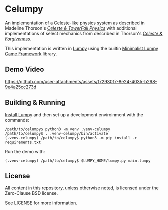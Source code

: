 Celumpy
=======

An implementation of a [Celeste](https://www.celestegame.com/)-like physics
system as described in Madeline Thorson's
[*Celeste & TowerFall Physics*](https://www.maddymakesgames.com/articles/celeste_and_towerfall_physics/index.html)
with additional implementations of select mechanics from described in Thorson's
[*Celeste & Forgiveness*](https://maddymakesgames.com/articles/celeste_and_forgiveness/index.html).

This implementation is written in
[Lumpy](https://github.com/ashn-dot-dev/lumpy)
using the builtin
[Minimalist Lumpy Game Framework](https://github.com/ashn-dot-dev/lumpy/tree/main/lib/minimalist-game-framework)
library.

## Demo Video

https://github.com/user-attachments/assets/f72930f7-8e24-4035-b298-9e4a25cc273d

## Building & Running

[Install Lumpy](https://github.com/ashn-dot-dev/lumpy/tree/main?tab=readme-ov-file#installing)
and then set up a development enviroinment with the commands:

```
/path/to/celumpy$ python3 -m venv .venv-celumpy
/path/to/celumpy$ . .venv-celumpy/bin/activate
(.venv-celumpy) /path/to/celumpy$ python3 -m pip install -r requirements.txt
```

Run the demo with:

```
(.venv-celumpy) /path/to/celumpy$ $LUMPY_HOME/lumpy.py main.lumpy
```

## License
All content in this repository, unless otherwise noted, is licensed under the
Zero-Clause BSD license.

See LICENSE for more information.
